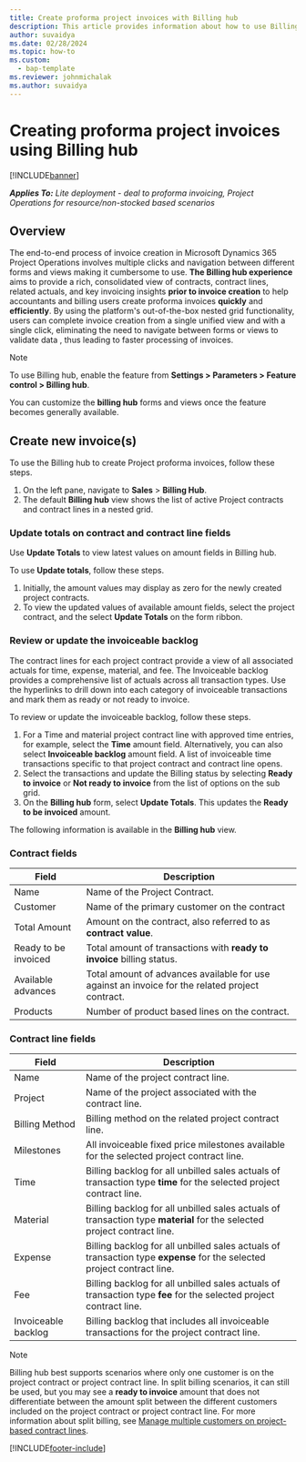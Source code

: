 ```yaml
---
title: Create proforma project invoices with Billing hub
description: This article provides information about how to use Billing hub to create proforma project-based invoices.
author: suvaidya
ms.date: 02/28/2024
ms.topic: how-to
ms.custom: 
  - bap-template
ms.reviewer: johnmichalak
ms.author: suvaidya
---
```


# Creating proforma project invoices using Billing hub

[!INCLUDE[banner](../includes/banner.md)]

_**Applies To:** Lite deployment - deal to proforma invoicing, Project Operations for resource/non-stocked based scenarios_

## Overview
The end-to-end process of invoice creation in Microsoft Dynamics 365 Project Operations involves multiple clicks and navigation between different forms and views making it cumbersome to use. 
**The Billing hub experience** aims to provide a rich, consolidated view of contracts, contract lines, related actuals, and key invoicing insights **prior to invoice creation** to help accountants and billing users create proforma invoices **quickly** and **efficiently**. By using the platform's out-of-the-box nested grid functionality, users can complete invoice creation from a single unified view and with a single click, eliminating the need to navigate between forms or views to validate data , thus leading to faster processing of invoices.

> [!Note]
> To use Billing hub, enable the feature from **Settings > Parameters > Feature control > Billing hub**.
>
> You can customize the **billing hub** forms and views once the feature becomes generally available.

## Create new invoice(s)

To use the Billing hub to create Project proforma invoices, follow these steps.

1. On the left pane, navigate to **Sales** \> **Billing Hub**.
1. The default **Billing hub** view shows the list of active Project contracts and contract lines in a nested grid.

### Update totals on contract and contract line fields

Use **Update Totals** to view latest values on amount fields in Billing hub.

To use **Update totals**, follow these steps.

1. Initially, the amount values may display as zero for the newly created project contracts. 
1. To view the updated values of available amount fields, select the project contract, and the select **Update Totals** on the form ribbon.

### Review or update the invoiceable backlog

The contract lines for each project contract provide a view of all associated actuals for time, expense, material, and fee. The Invoiceable backlog provides a comprehensive list of actuals across all transaction types. Use the hyperlinks to drill down into each category of invoiceable transactions and mark them as ready or not ready to invoice.

To review or update the invoiceable backlog, follow these steps.

1. For a Time and material project contract line with approved time entries, for example, select the **Time** amount field. Alternatively, you can also select **Invoiceable backlog** amount field. A list of invoiceable time transactions specific to that project contract and contract line opens.
1. Select the transactions and update the Billing status by selecting **Ready to invoice** or **Not ready to invoice** from the list of options on the sub grid.
1. On the **Billing hub** form, select **Update Totals**. This updates the **Ready to be invoiced** amount.

The following information is available in the **Billing hub** view. 

### Contract fields 
| Field |Description|
| --- | --- | 
|Name | Name of the Project Contract. |
|Customer | Name of the primary customer on the contract |
|Total Amount| Amount on the contract, also referred to as **contract value**. |
|Ready to be invoiced| Total amount of transactions with **ready to invoice** billing status. |
|Available advances| Total amount of advances available for use against an invoice for the related project contract. |
|Products| Number of product based lines on the contract. |

### Contract line fields
| Field |Description |
| --- | --- | 
|Name| Name of the project contract line. |
|Project | Name of the project associated with the contract line. |
|Billing Method| Billing method on the related project contract line. |
|Milestones| All invoiceable fixed price milestones available for the selected project contract line. |
|Time| Billing backlog for all unbilled sales actuals of transaction type **time** for the selected project contract line. |
|Material| Billing backlog for all unbilled sales actuals of transaction type **material** for the selected project contract line. |
|Expense| Billing backlog for all unbilled sales actuals of transaction type **expense** for the selected project contract line. |
|Fee| Billing backlog for all unbilled sales actuals of transaction type **fee** for the selected project contract line. |
|Invoiceable backlog| Billing backlog that includes all invoiceable transactions for the project contract line. |

> [!Note]
> Billing hub best supports scenarios where only one customer is on the project contract or project contract line. In split billing scenarios, it can still be used, but you may see a **ready to invoice** amount that does not differentiate between the amount split between the different customers included on the project contract or project contract line. For more information about split billing, see [Manage multiple customers on project-based contract lines](/dynamics365/project-operations/sales/manage-multiple-customers-contract-line).

[!INCLUDE[footer-include](../includes/footer-banner.md)]
